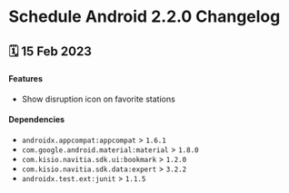 # Schedule Android 2.2.0 Changelog

<h2>🗓 15 Feb 2023</h2>

#### Features
- Show disruption icon on favorite stations

#### Dependencies
- `androidx.appcompat:appcompat` > `1.6.1`
- `com.google.android.material:material` > `1.8.0`
- `com.kisio.navitia.sdk.ui:bookmark` > `1.2.0`
- `com.kisio.navitia.sdk.data:expert` > `3.2.2`
- `androidx.test.ext:junit` > `1.1.5`
